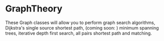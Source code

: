 # GraphTheory

These Graph classes will allow you to perform graph search algorithms, Dijkstra's single source shortest path, (coming soon: ) minimum spanning trees, iterative depth first search, all pairs shortest path and matching.
